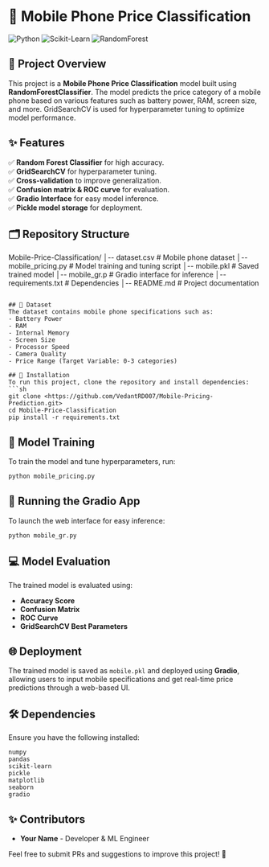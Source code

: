 # 📱 Mobile Phone Price Classification

![Python](https://img.shields.io/badge/Python-3.8%2B-blue)
![Scikit-Learn](https://img.shields.io/badge/Scikit--Learn-ML%20Library-orange)
![RandomForest](https://img.shields.io/badge/Random%20Forest-Classifier-green)

## 📌 Project Overview
This project is a **Mobile Phone Price Classification** model built using **RandomForestClassifier**. The model predicts the price category of a mobile phone based on various features such as battery power, RAM, screen size, and more. GridSearchCV is used for hyperparameter tuning to optimize model performance.

## ✨ Features
✅ **Random Forest Classifier** for high accuracy.  
✅ **GridSearchCV** for hyperparameter tuning.  
✅ **Cross-validation** to improve generalization.  
✅ **Confusion matrix & ROC curve** for evaluation.  
✅ **Gradio Interface** for easy model inference.  
✅ **Pickle model storage** for deployment.  

## 🗂 Repository Structure

Mobile-Price-Classification/
│-- dataset.csv        # Mobile phone dataset
│-- mobile_pricing.py  # Model training and tuning script
│-- mobile.pkl         # Saved trained model
│-- mobile_gr.p        # Gradio interface for inference
│-- requirements.txt   # Dependencies
│-- README.md          # Project documentation

```

## 📝 Dataset
The dataset contains mobile phone specifications such as:
- Battery Power
- RAM
- Internal Memory
- Screen Size
- Processor Speed
- Camera Quality
- Price Range (Target Variable: 0-3 categories)

## 🔄 Installation
To run this project, clone the repository and install dependencies:
```sh
git clone <https://github.com/VedantRD007/Mobile-Pricing-Prediction.git>
cd Mobile-Price-Classification
pip install -r requirements.txt
```

## 💪 Model Training
To train the model and tune hyperparameters, run:
```sh
python mobile_pricing.py
```

## 🎨 Running the Gradio App
To launch the web interface for easy inference:
```sh
python mobile_gr.py
```

## 💻 Model Evaluation
The trained model is evaluated using:
- **Accuracy Score**
- **Confusion Matrix**
- **ROC Curve**
- **GridSearchCV Best Parameters**

## 🌐 Deployment
The trained model is saved as `mobile.pkl` and deployed using **Gradio**, allowing users to input mobile specifications and get real-time price predictions through a web-based UI.

## 🛠️ Dependencies
Ensure you have the following installed:
```
numpy
pandas
scikit-learn
pickle
matplotlib
seaborn
gradio
```


## ✨ Contributors
- **Your Name** - Developer & ML Engineer

Feel free to submit PRs and suggestions to improve this project! 🚀
